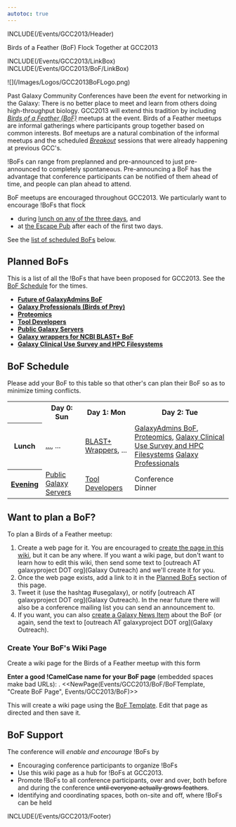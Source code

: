 ```yaml
---
autotoc: true
---
```

INCLUDE(/Events/GCC2013/Header)

<div class="title">Birds of a Feather (BoF) Flock Together at GCC2013</div>

INCLUDE(/Events/GCC2013/LinkBox)
INCLUDE(/Events/GCC2013/BoF/LinkBox)

<div class='left'>![](/Images/Logos/GCC2013BoFLogo.png)</div>

Past Galaxy Community Conferences have been *the* event for networking in the Galaxy: There is no better place to meet and learn from others doing high-throughput biology.  GCC2013 will extend this tradition by including *[Birds of a Feather (BoF)](http://en.wikipedia.org/wiki/Birds_of_a_feather_(computing))* meetups at the event.  Birds of a Feather meetups are informal gatherings where participants group together based on common interests.  Bof meetups are a natural combination of the informal meetups and the scheduled *[Breakout](/Events/GCC2012/Program/Breakouts)* sessions that were already happening at previous GCC's.

!BoFs can range from preplanned and pre-announced to just pre-announced to completely spontaneous.  Pre-announcing a BoF has the advantage that conference participants can be notified of them ahead of time, and people can plan ahead to attend.

BoF meetups are encouraged throughout GCC2013.  We particularly want to encourage !BoFs that flock 
* during [lunch on any of the three days](/Events/GCC2013/Program), and
* at [the Escape Pub](/Events/GCC2013/Program/#escape-to-the-pub) after each of the first two days.

See the [list of scheduled BoFs](#bof-schedule) below.


## Planned BoFs

This is a list of all the !BoFs that have been proposed for GCC2013.  See the [BoF Schedule](#bof-schedule) for the times.

* **[Future of GalaxyAdmins BoF](GalaxyAdmins)**
* **[Galaxy Professionals (Birds of Prey)](GalaxyProfessionals)**
* **[Proteomics](Proteomics)**
* **[Tool Developers](ToolDevelopers)**
* **[Public Galaxy Servers](/Events/GCC2013/BoF/PublicGalaxyServers)**
* **[Galaxy wrappers for NCBI BLAST+ BoF](GalaxyBlast)**
* **[Galaxy Clinical Use Survey and HPC Filesystems](ClinicalUseHPCFileSystems)**

## BoF Schedule

Please add your BoF to this table so that other's can plan their BoF so as to minimize timing conflicts.

<table>
  <tr class="th" >
    <th> </th>
    <th> Day 0: Sun </th>
    <th> Day 1: Mon </th>
    <th> Day 2: Tue </th>
  </tr>
  <tr>
    <th> Lunch </th>
    <td> <a href='BoFName/'>...</a>, ... </td>
    <td> <a href='/Events/GCC2013/BoF/GalaxyBlast/'>BLAST+ Wrappers</a>, ... </td>
    <td> <a href='GalaxyAdmins/'>GalaxyAdmins BoF</a>, <a href='Proteomics/'>Proteomics</a>, <a href='ClinicalUseHPCFileSystems/'>Galaxy Clinical Use Survey and HPC Filesystems</a> <a href='GalaxyProfessionals/'>Galaxy Professionals</a></td>
  </tr>
  <tr>
    <th> <a href='/Events/GCC2013/Program/#escape-to-the-pub'>Evening</a> </th>
    <td> <a href='/Events/GCC2013/BoF/PublicGalaxyServers/'>Public Galaxy Servers</a>  </td>
    <td> <a href='ToolDevelopers/'>Tool Developers</a> </td>
    <td> Conference<br />Dinner </td>
  </tr>
</table>


## Want to plan a BoF?

To plan a Birds of a Feather meetup:

1. Create a web page for it.  You are encouraged to [create the page in this wiki](#create-your-bofs-wiki-page), but it can be any where.  If you want a wiki page, but don't want to learn how to edit this wiki, then send some text to [outreach AT galaxyproject DOT org](Galaxy Outreach) and we'll create it for you.
1. Once the web page exists, add a link to it in the [Planned BoFs](#planned-bofs) section of this page.
1. Tweet it (use the hashtag #usegalaxy), or notify [outreach AT galaxyproject DOT org](Galaxy Outreach).  In the near future there will also be a conference mailing list you can send an announcement to.
1. If you want, you can also [create a Galaxy News Item](/News/#add-a-news-item) about the BoF (or again, send the text to [outreach AT galaxyproject DOT org](Galaxy Outreach).

### Create Your BoF's Wiki Page

Create a wiki page for the Birds of a Feather meetup with this form

**Enter a good !CamelCase name for your BoF page** (embedded spaces make bad URLs):
. <<NewPage(Events/GCC2013/BoF/BoFTemplate, "Create BoF Page", Events/GCC2013/BoF)>>

This will create a wiki page using the [BoF Template](BoFTemplate).  Edit that page as directed and then save it.

## BoF Support

The conference will *enable and encourage* !BoFs by

* Encouraging conference participants to organize !BoFs
* Use this wiki page as a hub for !BoFs at GCC2013.
* Promote !BoFs to all conference participants, over and over, both before and during the conference ~~until everyone actually grows feathers~~.
* Identifying and coordinating spaces, both on-site and off, where !BoFs can be held

INCLUDE(/Events/GCC2013/Footer)
